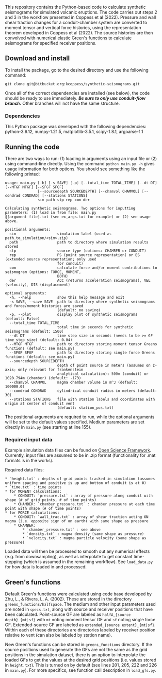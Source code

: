 This repository contains the Python-based code to calculate synthetic seismograms for simulated volcanic 
eruptions. The code carries out steps 2 and 3 in the workflow presented in Coppess et al (2022). 
Pressure and wall shear traction changes for a conduit-chamber system are converted to moment tensor and 
vertical force histories, using the representation theorem developed in Coppess et al (2022). The source
histories are then convolved with numerical elastic Green's functions to calculate seismograms for 
specified receiver positions.

## Download and install
To install the package, go to the desired directory and use the following command: 
```
git clone git@bitbucket.org:kcoppess/synthetic-seismograms.git
```
Once all of the correct dependencies are installed (see below), the code should be ready to use 
immediately. ***Be sure to only use conduit-flow branch.*** Other branches will not have the same
structure.

### Dependencies
This Python package was developed with the following dependencies: python-3.9.12, numpy-1.21.5, 
matplotlib-3.5.1, scipy-1.8.1, argparse-1.1

## Running the code
There are two ways to run: (1) loading in arguments using an input file or (2) using command-line 
directly. Using the command `python main.py -h` gives usage information for both options. You should 
see something like the following printed:
```
usage: main.py [-h] [-s SAVE] [-p] [--total_time TOTAL_TIME] [--dt DT] [--MTGF MTGF] [--SFGF SFGF]
               [--sourcedepth SOURCEDEPTH] [--chamvol CHAMVOL] [--condrad CONDRAD] [--stations STATIONS]
               sim path stp rep con der

Calculating synthetic seismograms. Two options for inputting parameters: (1) load in from file: main.py
@[argument-file].txt (see ex_args.txt for example) or (2) see usage above.

positional arguments:
  sim                   simulation label (used as path_to_simulation/<sim>.zip)
  path                  path to directory where simulation results stored
  stp                   source type (options: CHAMBER or CONDUIT)
  rep                   PS (point source representation) or ES (extended source representation; only used
                        for conduit)
  con                   calculate force and/or moment contributions to seismogram (options: FORCE, MOMENT,
                        BOTH)
  der                   ACC (returns acceleration seismograms), VEL (velocity), DIS (displacement)

optional arguments:
  -h, --help            show this help message and exit
  -s SAVE, --save SAVE  path to directory where synthetic seismograms and force/moment histories are saved
                        (default: no saving)
  -p, --plot            display plot of synthetic seismograms (default: False)
  --total_time TOTAL_TIME
                        total time in seconds for synthetic seismograms (default: 1500)
  --dt DT               time step size in seconds (needs to be >= GF time step size) (default: 0.04)
  --MTGF MTGF           path to directory storing moment tensor Greens functions (default: see main.py)
  --SFGF SFGF           path to directory storing single force Greens functions (default: see main.py)
  --sourcedepth SOURCEDEPTH
                        depth of point source in meters (assumes on z-axis; only relevant for frankenstein
                        analytical calculation): 500m (conduit) or 1028.794m (chamber) (default: -173)
  --chamvol CHAMVOL     magma chamber volume in m^3 (default: 100000.0)
  --condrad CONDRAD     cylindrical conduit radius in meters (default: 30)
  --stations STATIONS   file with station labels and coordinates with origin at center of conduit vent
                        (default: station_pos.txt)
```
The positional arguments are required to run, while the optional arguments will be set to the default
values specified. Medium parameters are set directly in `main.py` (see starting at line 155).

### Required input data
Example simulation data files can be found on [Open Science Framework](https://doi.org/10.17605/OSF.IO/R6HJC).
Currently, input files are assumed to be in .zip format (functionality for .mat formats is in the works). 

Required data files:

    * `height.txt` : depths of grid points tracked in simulation (assumes uniform spacing and positive is up and bottom of conduit is at 0)
    * `time.txt` : time points
    * for MOMENT calculations:
        * CONDUIT: `pressure.txt` : array of pressure along conduit with shape (# of grid points, # of time points)
        * CHAMBER: `chamber_pressure.txt` : chamber pressure at each time point with shape (# of time points)
    * for FORCE calculations:
        * CONDUIT: `wall_trac.txt` : array of shear traction acting ON magma (i.e. opposite sign of on earth) with same shape as pressure
        * CHAMBER:
            * `chamber_pressure.txt` : see above
            * `density.txt` : magma density (same shape as pressure)
            * `velocity.txt` : magma particle velocity (same shape as pressure)

Loaded data will then be processed to smooth out any numerical effects (e.g. from downsampling), as well
as interpolate to get constant time-stepping (which is assumed in the remaining workflow). See 
`load_data.py` for how data is loaded in and processed. 

## Green's functions
Default Green's functions were calculated using code base developed by Zhu, L., & Rivera, L. A. (2002).
These are stored in the directory `greens_functions/halfspace`. The medium and other input parameters
used are noted in `specs.txt`, along with source and receiver positions that have been calculated.
Point-source GF are labeled as `halfA_{source depth}_{mt|sf}` with `mt` noting moment tensor GF and `sf`
noting single force GF. Extended-source GF are labeled as `extended_{source extent}_{mt|sf}`. Within
each of these directories are directories labeled by receiver position relative to vent (can also be
labeled by station name).

New Green's functions can be stored in `greens_functions` directory. If the source positions used to 
generate the GFs are not the same as the grid positions in the simulation dataset, there is an option
to interpolate the loaded GFs to get the values at the desired grid positions (i.e. values stored in 
`height.txt`). This is turned on by default (see lines 201, 205, 222 and 226 in `main.py`). For more 
specifics, see function call description in `load_gfs.py`.

